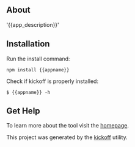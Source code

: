 ## About

'{{app_description}}'

## Installation

Run the install command:

    npm install {{appname}}

Check if kickoff is properly installed:

    $ {{appname}} -h

## Get Help

To learn more about the tool visit the [homepage](http://tombenke.github.io/{{appname}}/).

This project was generated by the
[kickoff](https://github.com/tombenke/kickoff) utility.
